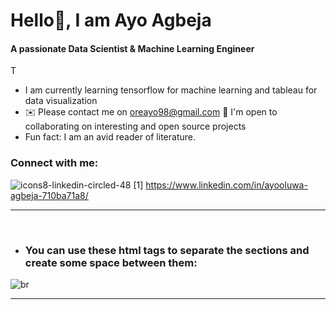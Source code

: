 # Hello👋, I am Ayo Agbeja 

#### A passionate Data Scientist & Machine Learning Engineer

T

- I am currently learning tensorflow for machine learning and tableau for data visualization
- ✉️ Please contact me on oreayo98@gmail.com
🤝  I'm open to collaborating on interesting and open source projects
- Fun fact: I am an avid reader of literature.

### Connect with me:

![icons8-linkedin-circled-48](https://user-images.githubusercontent.com/72551684/197346350-8a072f4b-c86d-49f3-8015-9b9018d5d751.png)
[1] https://www.linkedin.com/in/ayooluwa-agbeja-710ba71a8/


---

<br/>

* ### You can use these html tags to separate the sections and create some space between them:

![br](https://user-images.githubusercontent.com/76062682/139349823-dfa3bfb0-504f-4408-9824-2c83b80e7ecf.png)

---

<br />
